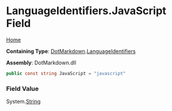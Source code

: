 # LanguageIdentifiers\.JavaScript Field

[Home](../../../README.md)

**Containing Type**: [DotMarkdown](../../README.md)\.[LanguageIdentifiers](../README.md)

**Assembly**: DotMarkdown\.dll

```csharp
public const string JavaScript = "javascript"
```

### Field Value

System\.[String](https://docs.microsoft.com/en-us/dotnet/api/system.string)